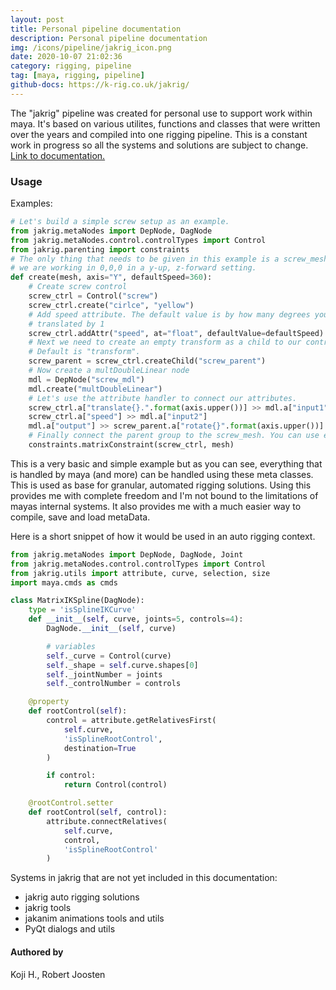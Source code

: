 ```yaml
---
layout: post
title: Personal pipeline documentation
description: Personal pipeline documentation
img: /icons/pipeline/jakrig_icon.png
date: 2020-10-07 21:02:36
category: rigging, pipeline
tag: [maya, rigging, pipeline]
github-docs: https://k-rig.co.uk/jakrig/
---
```

The "jakrig" pipeline was created for personal use to support work within maya. It's based on various utilites, functions and classes
that were written over the years and compiled into one rigging pipeline. This is a constant work in progress so all the systems and
solutions are subject to change. <a href="https://k-rig.co.uk/jakrig/">Link to documentation.</a>

<h3>Usage</h3>

Examples:
```python
# Let's build a simple screw setup as an example.
from jakrig.metaNodes import DepNode, DagNode
from jakrig.metaNodes.control.controlTypes import Control
from jakrig.parenting import constraints
# The only thing that needs to be given in this example is a screw_mesh. For simplicity's sake let's assume
# we are working in 0,0,0 in a y-up, z-forward setting.
def create(mesh, axis="Y", defaultSpeed=360):
    # Create screw control
    screw_ctrl = Control("screw")
    screw_ctrl.create("cirlce", "yellow")
    # Add speed attribute. The default value is by how many degrees you want the screw to turn when the control is
    # translated by 1
    screw_ctrl.addAttr("speed", at="float", defaultValue=defaultSpeed)
    # Next we need to create an empty transform as a child to our control. You can define any nodeType as an argument. 
    # Default is "transform".
    screw_parent = screw_ctrl.createChild("screw_parent")
    # Now create a multDoubleLinear node
    mdl = DepNode("screw_mdl")
    mdl.create("multDoubleLinear")
    # Let's use the attribute handler to connect our attributes.
    screw_ctrl.a["translate{}.".format(axis.upper())] >> mdl.a["input1"]
    screw_ctrl.a["speed"] >> mdl.a["input2"]
    mdl.a["output"] >> screw_parent.a["rotate{}".format(axis.upper())]
    # Finally connect the parent group to the screw_mesh. You can use either a parentConstraint or a matrixConstraint.
    constraints.matrixConstraint(screw_ctrl, mesh)
```

This is a very basic and simple example but as you can see, everything that is handled by maya (and more) can be handled using these meta classes.
This is used as base for granular, automated rigging solutions. Using this provides me with complete freedom and I'm not bound to the limitations of mayas
internal systems. It also provides me with a much easier way to compile, save and load metaData.

Here is a short snippet of how it would be used in an auto rigging context.

```python
from jakrig.metaNodes import DepNode, DagNode, Joint
from jakrig.metaNodes.control.controlTypes import Control
from jakrig.utils import attribute, curve, selection, size
import maya.cmds as cmds

class MatrixIKSpline(DagNode):
    type = 'isSplineIKCurve'
    def __init__(self, curve, joints=5, controls=4):
        DagNode.__init__(self, curve)

        # variables
        self._curve = Control(curve)
        self._shape = self.curve.shapes[0]
        self._jointNumber = joints
        self._controlNumber = controls

    @property
    def rootControl(self):
        control = attribute.getRelativesFirst(
            self.curve,
            'isSplineRootControl',
            destination=True
        )

        if control:
            return Control(control)

    @rootControl.setter
    def rootControl(self, control):
        attribute.connectRelatives(
            self.curve,
            control,
            'isSplineRootControl'
        )
```
Systems in jakrig that are not yet included in this documentation:
 * jakrig auto rigging solutions
 * jakrig tools
 * jakanim animations tools and utils
 * PyQt dialogs and utils

<h4>Authored by</h4>
Koji H., Robert Joosten




